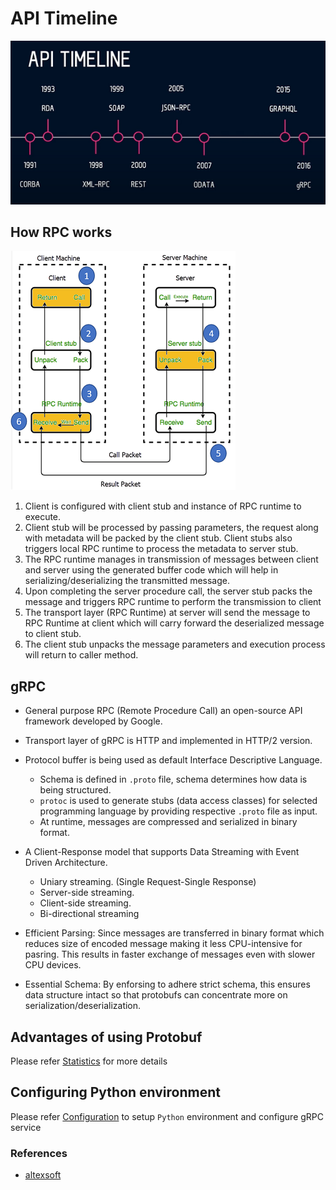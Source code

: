 # API Timeline

![API Timeline](res/API-Timeline.png)

## How RPC works

![RPC Workflow](res/RPC-Flow.png)

1. Client is configured with client stub and instance of RPC runtime to execute.
2. Client stub will be processed by passing parameters, the request along with metadata will be packed by the client stub. Client stubs also triggers local RPC runtime to process the metadata to server stub.
3. The RPC runtime manages in transmission of messages between client and server using the generated buffer code which will help in serializing/deserializing the transmitted message.
4. Upon completing the server procedure call, the server stub packs the message and triggers RPC runtime to perform the transmission to client
5. The transport layer (RPC Runtime) at server will send the message to RPC Runtime at client which will carry forward the deserialized message to client stub.
6. The client stub unpacks the message parameters and execution process will return to caller method.

## gRPC

- General purpose RPC (Remote Procedure Call) an open-source API framework developed by Google.

- Transport layer of gRPC is HTTP and implemented in HTTP/2 version.

- Protocol buffer is being used as default Interface Descriptive Language.
  - Schema is defined in `.proto` file, schema determines how data is being structured.
  - `protoc` is used to generate stubs (data access classes) for selected programming language by providing respective `.proto` file as input.
  - At runtime, messages are compressed and serialized in binary format.

- A Client-Response model that supports Data Streaming with Event Driven Architecture.
  - Uniary streaming. (Single Request-Single Response)
  - Server-side streaming.
  - Client-side streaming.
  - Bi-directional streaming

- Efficient Parsing: Since messages are transferred in binary format which reduces size of encoded message making it less CPU-intensive for pasring. This results in faster exchange of messages even with slower CPU devices.

- Essential Schema: By enforsing to adhere strict schema, this ensures data structure intact so that protobufs can concentrate more on serialization/deserialization.

## Advantages of using Protobuf

Please refer [Statistics](Statistics.md) for more details

## Configuring Python environment

Please refer [Configuration](Configuration.md) to setup `Python` environment and configure gRPC service

### References

- [altexsoft](https://www.altexsoft.com/blog/soap-vs-rest-vs-graphql-vs-rpc/)
